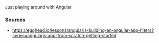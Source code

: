 Just playing around with Angular


### Sources

* https://egghead.io/lessons/angularjs-building-an-angular-app-filters?series=angularjs-app-from-scratch-getting-started
